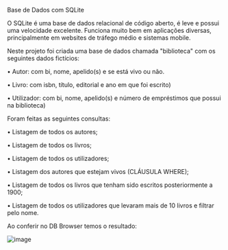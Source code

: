 Base de Dados com SQLite


O SQLite é uma base de dados relacional de código aberto, é leve e possui uma velocidade excelente. 
Funciona muito bem em aplicações diversas, principalmente em websites de tráfego médio e sistemas mobile.

Neste projeto foi criada uma base de dados chamada "biblioteca" com os seguintes dados fictícios:

• Autor: com bi, nome, apelido(s) e se está vivo ou não.

• Livro: com isbn, título, editorial e ano em que foi escrito)

• Utilizador: com bi, nome, apelido(s) e número de empréstimos que possui na biblioteca)


Foram feitas as seguintes consultas:

• Listagem de todos os autores;

• Listagem de todos os livros;

• Listagem de todos os utilizadores;

• Listagem dos autores que estejam vivos (CLÁUSULA WHERE);

• Listagem de todos os livros que tenham sido escritos posteriormente a 1900;

• Listagem de todos os utilizadores que levaram mais de 10 livros e filtrar pelo nome.


Ao conferir no DB Browser temos o resultado:

![image](https://user-images.githubusercontent.com/109659867/229108933-5358010c-e221-4745-ba07-15b0f3d9dee9.png)

